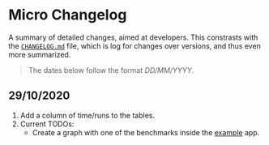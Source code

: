 # Micro Changelog

A summary of detailed changes, aimed at developers. This constrasts with the [`CHANGELOG.md`][changelog] file, which is log for changes over versions, and thus even more summarized.

> The dates below follow the format *DD/MM/YYYY*.


[changelog]: ../CHANGELOG.md

## 29/10/2020

1. Add a column of time/runs to the tables.
1. Current TODOs:
    - Create a graph with one of the benchmarks inside the [example][example] app.


[example]: ../example/